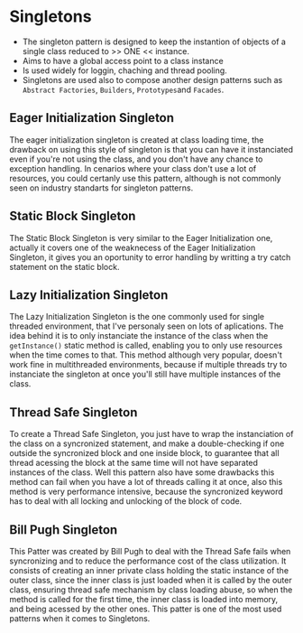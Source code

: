 # Singletons
- The singleton pattern is designed to keep the instantion of objects of a single class reduced to >> ONE << instance.
- Aims to have a global access point to a class instance
- Is used widely for loggin, chaching and thread pooling.
- Singletons are used also to compose another design patterns such as `Abstract Factories`, `Builders`, `Prototypes`and `Facades`.

## Eager Initialization Singleton
The eager initialization singleton is created at class loading time, the drawback on using this style of singleton is 
that you can have it instanciated even if you're not using the class, and you don't have any chance to exception handling.
In cenarios where your class don't use a lot of resources, you could certanly use this pattern, although is not commonly 
seen on industry standarts for singleton patterns.

## Static Block Singleton
The Static Block Singleton is very similar to the Eager Initialization one, actually it covers one of the weaknecess of 
the Eager Initialization Singleton, it gives you an oportunity to error handling by writting a try catch statement on 
the static block. 

## Lazy Initialization Singleton
The Lazy Initialization Singleton is the one commonly used for single threaded environment, that I've personaly seen on
lots of aplications. The idea behind it is to only instanciate the instance of the class when the `getInstance()` static
method is called, enabling you to only use resources when the time comes to that. This method although very popular, doesn't work fine in multithreaded environments, because if multiple threads try to instanciate the singleton at once
you'll still have multiple instances of the class.

## Thread Safe Singleton
To create a Thread Safe Singleton, you just have to wrap the instanciation of the class on a syncronized statement, and 
make a double-checking if one outside the syncronized block and one inside block, to guarantee that all thread acessing 
the block at the same time will not have separated instances of the class. Well this pattern also have some drawbacks 
this method can fail when you have a lot of threads calling it at once, also this method is very performance intensive, 
because the syncronized keyword has to deal with all locking and unlocking of the block of code.

## Bill Pugh Singleton
This Patter was created by Bill Pugh to deal with the Thread Safe fails when syncronizing and to reduce the performance 
cost of the class utilization. It consists of creating an inner private class holding the static instance of the outer 
class, since the inner class  is just loaded when it is called by the outer class, ensuring thread safe mechanism by 
class loading abuse, so when the method is called for the first time, the inner class is loaded into memory, and being 
acessed by the other ones. This patter is one of the most used patterns when it comes to Singletons.
